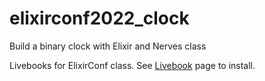 # elixirconf2022_clock
Build a binary clock with Elixir and Nerves class

Livebooks for ElixirConf class. See [Livebook](https://livebook.dev) page to install. 
